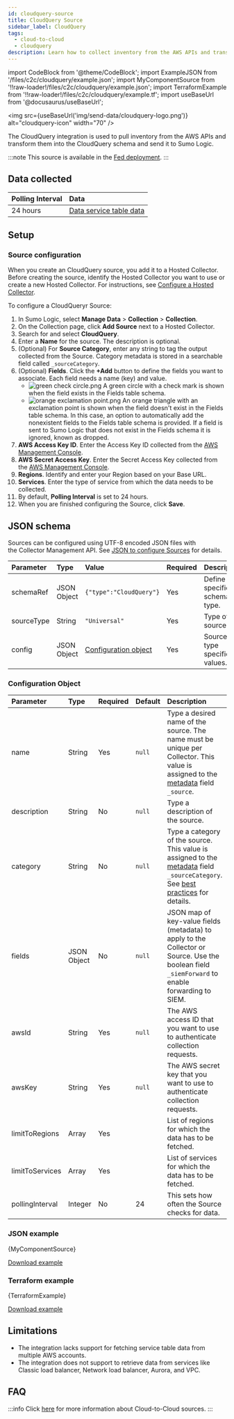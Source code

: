 ```yaml
---
id: cloudquery-source
title: CloudQuery Source
sidebar_label: CloudQuery
tags:
  - cloud-to-cloud
  - cloudquery
description: Learn how to collect inventory from the AWS APIs and transform them into the CloudQuery schema and send it to Sumo Logic.
---
```


import CodeBlock from '@theme/CodeBlock';
import ExampleJSON from '/files/c2c/cloudquery/example.json';
import MyComponentSource from '!!raw-loader!/files/c2c/cloudquery/example.json';
import TerraformExample from '!!raw-loader!/files/c2c/cloudquery/example.tf';
import useBaseUrl from '@docusaurus/useBaseUrl';

<img src={useBaseUrl('img/send-data/cloudquery-logo.png')} alt="cloudquery-icon" width="70" />

The CloudQuery integration is used to pull inventory from the AWS APIs and transform them into the CloudQuery schema and send it to Sumo Logic.

:::note
This source is available in the [Fed deployment](https://hub.cloudquery.io/plugins/source/cloudquery/aws/v22.19.2/docs).
:::

## Data collected

| Polling Interval | Data |
| :--- | :--- |
| 24 hours |  [Data service table data](https://developer.code42.com/api) |

## Setup

### Source configuration

When you create an CloudQuery source, you add it to a Hosted Collector. Before creating the source, identify the Hosted Collector you want to use or create a new Hosted Collector. For instructions, see [Configure a Hosted Collector](/docs/send-data/hosted-collectors/configure-hosted-collector).

To configure a CloudQueryr Source:
1. In Sumo Logic, select **Manage Data** > **Collection** > **Collection**. 
1. On the Collection page, click **Add Source** next to a Hosted Collector.
1. Search for and select **CloudQuery**.
1. Enter a **Name** for the source. The description is optional. 
1. (Optional) For **Source Category**, enter any string to tag the output collected from the Source. Category metadata is stored in a searchable field called `_sourceCategory`.
1. (Optional) **Fields**. Click the **+Add** button to define the fields you want to associate. Each field needs a name (key) and value.
   * ![green check circle.png](/img/reuse/green-check-circle.png) A green circle with a check mark is shown when the field exists in the Fields table schema.
   * ![orange exclamation point.png](/img/reuse/orange-exclamation-point.png) An orange triangle with an exclamation point is shown when the field doesn't exist in the Fields table schema. In this case, an option to automatically add the nonexistent fields to the Fields table schema is provided. If a field is sent to Sumo Logic that does not exist in the Fields schema it is ignored, known as dropped.
1. **AWS Access Key ID**. Enter the Access Key ID collected from the [AWS Management Console](#vendor-configuration).
1. **AWS Secret Access Key**. Enter the Secret Access Key collected from the [AWS Management Console](#vendor-configuration).
1. **Regions**. Identify and enter your Region based on your Base URL.
1. **Services**. Enter the type of service from which the data needs to be collected.
1. By default, **Polling Interval** is set to 24 hours.
1. When you are finished configuring the Source, click **Save**.

## JSON schema

Sources can be configured using UTF-8 encoded JSON files with the Collector Management API. See [JSON to configure Sources](/docs/send-data/use-json-configure-sources) for details. 

| Parameter | Type | Value | Required | Description |
|:--|:--|:--|:--|:--|
| schemaRef | JSON Object  | `{"type":"CloudQuery"}` | Yes | Define the specific schema type. |
| sourceType | String | `"Universal"` | Yes | Type of source. |
| config | JSON Object | [Configuration object](#configuration-object) | Yes | Source type specific values. |

### Configuration Object

| Parameter | Type | Required | Default | Description | Example |
|:--|:--|:--|:--|:--|:--|
| name | String | Yes | `null` | Type a desired name of the source. The name must be unique per Collector. This value is assigned to the [metadata](/docs/search/get-started-with-search/search-basics/built-in-metadata) field `_source`. | `"mySource"` |
| description | String | No | `null` | Type a description of the source. | `"Testing source"`
| category | String | No | `null` | Type a category of the source. This value is assigned to the [metadata](/docs/search/get-started-with-search/search-basics/built-in-metadata) field `_sourceCategory`. See [best practices](/docs/send-data/best-practices) for details. | `"mySource/test"`
| fields | JSON Object | No | `null` | JSON map of key-value fields (metadata) to apply to the Collector or Source. Use the boolean field `_siemForward` to enable forwarding to SIEM.|`{"_siemForward": false, "fieldA": "valueA"}` |
| awsId | String | Yes | `null` | The AWS access ID that you want to use to authenticate collection requests.  |  |
| awsKey | String | Yes | `null` | The AWS secret key that you want to use to authenticate collection requests. |  |
| limitToRegions | Array | Yes |  | List of regions for which the data has to be fetched. |  |
| limitToServices | Array | Yes |  | List of services for which the data has to be fetched. |  |
| pollingInterval | Integer | No | 24 | This sets how often the Source checks for data. |  |

### JSON example

<CodeBlock language="json">{MyComponentSource}</CodeBlock>

[Download example](/files/c2c/cloudquery/example.json)

### Terraform example

<CodeBlock language="json">{TerraformExample}</CodeBlock>

[Download example](/files/c2c/cloudquery/example.tf)

## Limitations

- The integration lacks support for fetching service table data from multiple AWS accounts.
- The integration does not support to retrieve data from services like Classic load balancer, Network load balancer, Aurora, and VPC.

## FAQ

:::info
Click [here](/docs/c2c/info) for more information about Cloud-to-Cloud sources.
:::